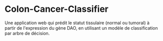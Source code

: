 # Colon-Cancer-Classifier
Une application web qui prédit le statut tissulaire (normal ou tumoral) à partir de l'expression du gène DAO, en utilisant un modèle de classification par arbre de décision.
